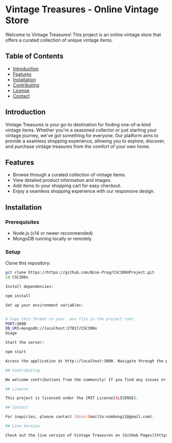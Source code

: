 # Vintage Treasures - Online Vintage Store

Welcome to Vintage Treasures! This project is an online vintage store that offers a curated collection of unique vintage items.

## Table of Contents

- [Introduction](#introduction)
- [Features](#features)
- [Installation](#installation)
- [Contributing](#contributing)
- [License](#license)
- [Contact](#contact)

## Introduction

Vintage Treasures is your go-to destination for finding one-of-a-kind vintage items. Whether you're a seasoned collector or just starting your vintage journey, we've got something for everyone. Our platform aims to provide a seamless shopping experience, allowing you to explore, discover, and purchase vintage treasures from the comfort of your own home.

## Features

- Browse through a curated collection of vintage items.
- View detailed product information and images.
- Add items to your shopping cart for easy checkout.
- Enjoy a seamless shopping experience with our responsive design.

## Installation

### Prerequisites
- Node.js (v14 or newer recommended)
- MongoDB running locally or remotely

### Setup
Clone this repository:
```bash
git clone https://https://github.com/Nino-Prog/CSC300XProject.git
cd CSC300x

Install dependencies:

npm install

Set up your environment variables:


# Copy this format to your .env file in the project root
PORT=3000
DB_URI=mongodb://localhost:27017/CSC300x
Usage

Start the server:

npm start

Access the application at http://localhost:3000. Navigate through the product listings, view details, and manage your shopping cart.

## Contributing

We welcome contributions from the community! If you find any issues or have suggestions for improvements, please open an issue or submit a pull request.

## License

This project is licensed under the [MIT License](LICENSE).

## Contact

For inquiries, please contact [Nino](mailto:nombongi2@gmail.com).

## Live Version

Check out the live version of Vintage Treasures on [GitHub Pages](https://Nino-prog.github.io/CSC300XProject/).

